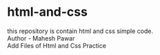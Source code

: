 # html-and-css
this repository is contain html and css simple code.
<br>
Author - Mahesh Pawar
<br>
Add Files of Html and Css Practice